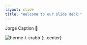 ```yaml
---
layout: slide
title: "Welcome to our slide deck!"
---
```


Jorge Caption :rose:

![herme-t-crabb](https://octodex.github.com/images/herme-t-crabb.png)
{: .center}
